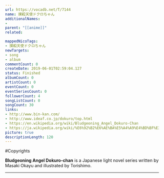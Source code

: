 ```yaml
---
url: https://vocadb.net/T/7144
name: 撲殺天使ドクロちゃん
additionalNames: 
- 
parent: "[[anime]]"
related:

mappedNicoTags:
- 撲殺天使ドクロちゃん
newTargets:
- song
- album
commentCount: 0
createDate: 2019-06-01T02:59:04.127
status: Finished
albumCount: 0
artistCount: 0
eventCount: 0
eventSeriesCount: 0
followerCount: 4
songListCount: 0
songCount: 30
links: 
- http://www.bin-kan.com/
- http://www.ideaf.co.jp/dokuro/top.html
- https://en.wikipedia.org/wiki/Bludgeoning_Angel_Dokuro-Chan
- https://ja.wikipedia.org/wiki/%E6%92%B2%E6%AE%BA%E5%A4%A9%E4%BD%BF%E3%83%89%E3%82%AF%E3%83%AD%E3%81%A1%E3%82%83%E3%82%93
picture: true
descriptionLength: 120
---
```


#Copyrights

**Bludgeoning Angel Dokuro-chan** is a Japanese light novel series written by Masaki Okayu and illustrated by Torishimo.

---

